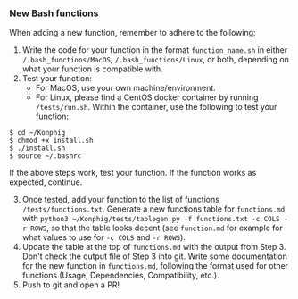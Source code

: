 ### New Bash functions
When adding a new function, remember to adhere to the following:

1. Write the code for your function in the format `function_name.sh` in either `/.bash_functions/MacOS`, `/.bash_functions/Linux`, or both, depending on what your function is compatible with.
2. Test your function:
   * For MacOS, use your own machine/environment.
   * For Linux, please find a CentOS docker container by running `/tests/run.sh`. Within the container, use the following to test your function:
```
$ cd ~/Konphig
$ chmod +x install.sh
$ ./install.sh
$ source ~/.bashrc
```
If the above steps work, test your function. If the function works as expected, continue.

3. Once tested, add your function to the list of functions `/tests/functions.txt`. Generate a new functions table for `functions.md` with `python3 ~/Konphig/tests/tablegen.py -f functions.txt -c COLS -r ROWS`, so that the table looks decent (see `function.md` for example for what values to use for `-c COLS` and `-r ROWS`).
4. Update the table at the top of `functions.md` with the output from Step 3. Don't check the output file of Step 3 into git. Write some documentation for the new function in `functions.md`, following the format used for other functions (Usage, Dependencies, Compatibility, etc.).
5. Push to git and open a PR!

